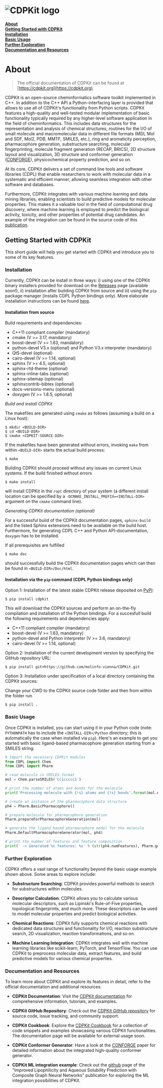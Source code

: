 # ![CDPKit logo](https://github.com/molinfo-vienna/CDPKit/blob/master/Doc/Graphics/Logo.svg)
**[About](#about)**<br>
**[Getting Started with CDPKit](#getting-started-with-cdpkit)**<br>
**[Installation](#installation)**<br>
**[Basic Usage](#basic-usage)**<br>
**[Further Exploration](#further-exploration)**<br>
**[Documentation and Resources](#documentation-and-resources)**<br>

# About

> The official documentation of CDPKit can be found at [https://cdpkit.org](https://cdpkit.org).

CDPKit is an open-source cheminformatics software toolkit implemented in C++. In addition to the C++ API a Python-interfacing layer is provided that allows to use all of CDPKit's functionality
from Python scripts. CDPKit features a high-quality and well-tested modular implementation of basic functionality typically required by any higher-level software application in the field of cheminformatics. 
This includes data structures for the representation and analysis of chemical structures, routines for the I/O of small molecule and macromolecular data in different file formats (MDL Mol and SDF, Mol2, PDB, MMTF, SMILES, etc.), ring and aromaticity perception, pharmacophore generation, substructure searching, molecular fingerprinting, molecule fragment generation (RECAP, BRICS), 2D structure layout and visualization, 3D structure and conformer generation ([CONFORGE](https://pubs.acs.org/doi/10.1021/acs.jcim.3c00563)), physicochemical property prediction, and so on.

At its core, CDPKit delivers a set of command line tools and software libraries (CDPL) that enable researchers to work with molecular data in a systematic and efficient manner, allowing seamless integration with other software and databases.

Furthermore, CDPKit integrates with various machine learning and data mining libraries, enabling scientists to build predictive models for molecular 
properties. This makes it a valuable tool in the field of computational drug discovery, where machine learning is employed to predict the biological activity, toxicity, 
and other properties of potential drug candidates. An example of the integration can be found in the source code of this [publication](https://www.mdpi.com/1420-3049/26/20/6185).

## Getting Started with CDPKit

This short guide will help you get started with CDPKit and introduce you to some of its key features.

### Installation

Currently, CDPKit can be install in three ways: i) using one of the CDPKit binary installers provided for download
on the [Releases](https://github.com/molinfo-vienna/CDPKit/releases) page (available soon!), ii) installation after building CDPKit from source and
iii) using the `pip` package manager (installs CDPL Python bindings only).
More elaborate installation instructions can be found [here](https://cdpkit.org/v1.0.0/installation.html).

#### Installation from source

Build requirements and dependencies:
- C++11 compliant compiler (mandatory)
- cmake (V >= 3.17, mandatory)
- boost-devel (V >= 1.63, mandatory)
- python-devel V3.x (optional) and Python V3.x interpreter (mandatory)
- Qt5-devel (optional)
- cairo-devel (V >= 1.14, optional)
- sphinx (V >= 4.5, optional)
- sphinx-rtd-theme (optional)
- sphinx-inline-tabs (optional)
- sphinx-sitemap (optional)
- sphinxcontrib-bibtex (optional)
- docs-versions-menu (optional)
- doxygen (V >= 1.8.5, optional)

*Build and install CDPKit*

The makefiles are generated using `cmake` as follows (assuming a build on a Linux host):

```console
$ mkdir <BUILD-DIR>
$ cd <BUILD-DIR>
$ cmake <CDPKIT-SOURCE-DIR>
```

If the makefiles have been generated without errors, invoking
`make` from within `<BUILD-DIR>` starts the actual build process:

```console
$ make
```

Building CDPKit should proceed without any issues on current Linux systems.
If the build finished without errors

```console
$ make install
```

will install CDPKit in the `/opt` directory of your system (a different install
location can be specified by a `-DCMAKE_INSTALL_PREFIX=<INSTALL-DIR>` argument on the `cmake` command line).

*Generating CDPKit documentation (optional)*

For a successful build of the CDPKit documentation pages, `sphinx-build` and the listed Sphinx extensions need to be available on the build host.
Furthermore, for generating CDPL C++ and Python API-documentation, `doxygen` has to be installed.

If all prerequisites are fulfilled

```console
$ make doc
```

should successfully build the CDPKit documentation pages which can then be found in `<BUILD-DIR>/Doc/html`.

#### Installation via the `pip` command (CDPL Python bindings only)

Option 1: Installation of the latest stable CDPKit release deposited on [PyPI](https://pypi.org/Projects/CDPKit):

```console
$ pip install cdpkit
```

This will download the CDPKit sources and perform an on-the-fly compilation and installation of the Python bindings.
For a succesfull build the following requirements and dependencies apply:

- C++11 compliant compiler (mandatory)
- boost-devel (V >= 1.63, mandatory)
- python-devel and Python interpreter (V >= 3.6, mandatory)
- cairo-devel (V >= 1.14, optional)

Option 2: Installation of the current development version by specifying the GitHub repository URL:

```console
$ pip install git+https://github.com/molinfo-vienna/CDPKit.git
```

Option 3: Installation under specification of a local directory containing the CDPKit sources:

Change your CWD to the CDPKit source code folder and then from within the folder run

```console
$ pip install .
```

### Basic Usage

Once CDPKit is installed, you can start using it in your Python code (note: `PYTHONPATH` has to include the `<INSTALL-DIR>/Python` directory;
this is automatically the case when installed via `pip`).
Here's an example to get you started with basic ligand-based pharmacophore generation starting from a SMILES string:

```python
# Import the necessary CDPKit modules
from CDPL import Chem
from CDPL import Pharm

# read molecule in SMILES-format
mol = Chem.parseSMILES('Cc1ccccc1')

# print the number of atoms and bonds for the molecule
print('Processing molecule with {!s} atoms and {!s} bonds'.format(mol.numAtoms, mol.numBonds))

# create an instance of the pharmacophore data structure
ph4 = Pharm.BasicPharmacophore()

# prepare molecule for pharmacophore generation
Pharm.prepareForPharmacophoreGeneration(mol)

# generate the ligand based pharmacophore model for the molecule
Pharm.DefaultPharmacophoreGenerator(mol, ph4)

# print the number of features and feature composition
print(' -> Generated %s features: %s' % (str(ph4.numFeatures), Pharm.generateFeatureTypeHistogramString(ph4)))
```

### Further Exploration

CDPKit offers a vast range of functionality beyond the basic usage example shown above. Some areas to explore include:

- **Substructure Searching**: CDPKit provides powerful methods to search for substructures within molecules.

- **Descriptor Calculation**: CDPKit allows you to calculate various molecular descriptors, such as Lipinski's Rule-of-Five properties, topological fingerprints, and much more. These descriptors can be used to model molecular properties and predict biological activities.

- **Chemical Reactions**: CDPKit fully supports chemical reactions with dedicated data structures and functionality for I/O, reaction substructure search, 2D visualization, reaction transformations, and so on.

- **Machine Learning Integration**: CDPKit integrates well with machine learning libraries like scikit-learn, PyTorch, and TensorFlow. You can use CDPKit to preprocess molecular data, extract features, and build predictive models for various chemical properties.

### Documentation and Resources

To learn more about CDPKit and explore its features in detail, refer to the official documentation and additional resources:

- **CDPKit Documentation**: Visit the [CDPKit documentation](https://cdpkit.org) for comprehensive information, tutorials, and examples.

- **CDPKit GitHub Repository**: Check out the [CDPKit GitHub repository](https://github.com/molinfo-vienna/CDPKit) for source code, issue tracking, and community support.

- **CDPKit Cookbook**: Explore the [CDPKit Cookbook](https://cdpkit.org/v1.0.0/cdpl_python_cookbook/index.html) for a collection of code snippets and examples showcasing various CDPKit functionalities. The documentation page will be available for external usage soon.

- **CDPKit Conformer Generator**: Have a look at the [CONFORGE](https://pubs.acs.org/doi/10.1021/acs.jcim.3c00563) paper for detailed information about the integrated high-quality conformer generator.

- **CDPKit ML integration example**: Check out the [github](https://github.com/spudlig/graph_networks) page of the "Improved Lipophilicity and Aqueous Solubility Prediction with Composite Graph Neural Networks" publication for exploring the ML integration possibilities of CDPKit.
